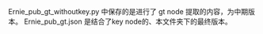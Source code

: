 Ernie_pub_gt_withoutkey.py 中保存的是进行了 gt node 提取的内容，为中期版本。
Ernie_pub_gt.json 是结合了key node的、本文件夹下的最终版本。